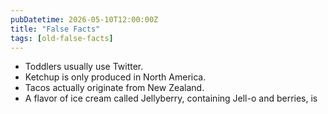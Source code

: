 ```yaml
---
pubDatetime: 2026-05-10T12:00:00Z
title: "False Facts"
tags: [old-false-facts]
---
```


- Toddlers usually use Twitter.
- Ketchup is only produced in North America.
- Tacos actually originate from New Zealand.
- A flavor of ice cream called Jellyberry, containing Jell-o and berries, is
